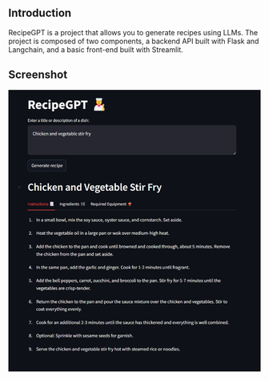 ## Introduction

RecipeGPT is a project that allows you to generate recipes using LLMs. The project is composed of two components, a backend API built with Flask and Langchain, and a basic front-end built with Streamlit.

## Screenshot

![Screenshot of the app](/app-screenshot.png "RecipeGPT app built with Streamlit, Flask, and Langchain")
